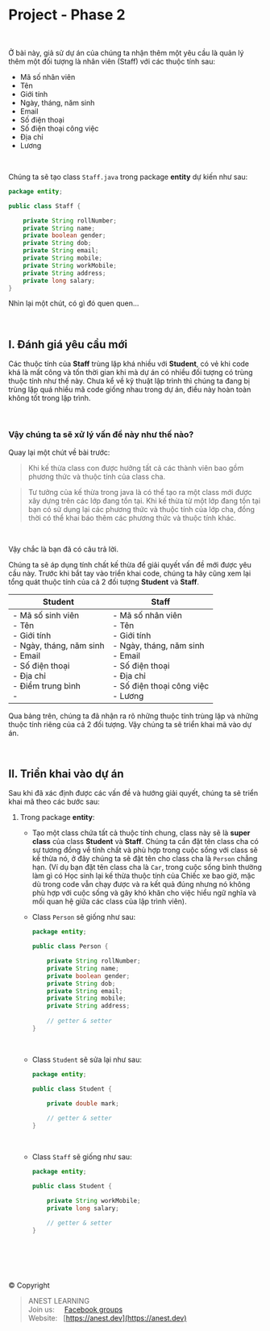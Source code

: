 # Project - Phase 2

<br />

Ở bài này, giả sử dự án của chúng ta nhận thêm một yêu cầu là quản lý thêm một đối tượng là nhân viên (Staff) với các thuộc tính sau:

- Mã số nhân viên
- Tên
- Giới tính
- Ngày, tháng, năm sinh
- Email
- Số điện thoại
- Số điện thoại công việc
- Địa chỉ
- Lương

<br />

Chúng ta sẽ tạo class `Staff.java` trong package **entity** dự kiến như sau:

```java
package entity;

public class Staff {

    private String rollNumber;
    private String name;
    private boolean gender;
    private String dob;
    private String email;
    private String mobile;
    private String workMobile;
    private String address;
    private long salary;
}
```

Nhìn lại một chút, có gì đó quen quen...

<br />

## I. Đánh giá yêu cầu mới

Các thuộc tính của **Staff** trùng lặp khá nhiều với **Student**, có vẻ khi code khá là mất công và tốn thời gian khi mà dự án có nhiều đối tượng có trùng thuộc tính như thế này. Chưa kể về kỹ thuật lập trình thì chúng ta đang bị trùng lặp quá nhiều mã code giống nhau trong dự án, điều này hoàn toàn không tốt trong lập trình.

<br />

### Vậy chúng ta sẽ xử lý vấn đề này như thế nào?

Quay lại một chút về bài trước:

> Khi kế thừa class con được hưởng tất cả các thành viên bao gồm phương thức và thuộc tính của class cha.

> Tư tưởng của kế thừa trong java là có thể tạo ra một class mới được xây dựng trên các lớp đang tồn tại. Khi kế thừa từ một lớp đang tồn tại bạn có sử dụng lại các phương thức và thuộc tính của lớp cha, đồng thời có thể khai báo thêm các phương thức và thuộc tính khác.

<br />

Vậy chắc là bạn đã có câu trả lời. 

Chúng ta sẽ áp dụng tính chất kế thừa để giải quyết vấn đề mới được yêu cầu này. Trước khi bắt tay vào triển khai code, chúng ta hãy cũng xem lại tổng quát thuộc tính của cả 2 đối tượng **Student** và **Staff**.

| Student | Staff |
|---------|-------|
| - Mã số sinh viên <br />  - Tên <br />  - Giới tính <br />  - Ngày, tháng, năm sinh <br />  - Email <br />  - Số điện thoại <br />  - Địa chỉ <br />  - Điểm trung bình <br />  - | - Mã số nhân viên <br />  - Tên <br />  - Giới tính <br />  - Ngày, tháng, năm sinh <br />  - Email <br />  - Số điện thoại <br />  - Địa chỉ <br />  - Số điện thoại công việc <br />  - Lương |

Qua bảng trên, chúng ta đã nhận ra rõ những thuộc tính trùng lặp và những thuộc tính riêng của cả 2 đối tượng. Vậy chúng ta sẽ triển khai mã vào dự án.

<br />

## II. Triển khai vào dự án

Sau khi đã xác định được các vấn đề và hướng giải quyết, chúng ta sẽ triển khai mã theo các bước sau:

1. Trong package **entity**:
    - Tạo một class chứa tất cả thuộc tính chung, class này sẽ là **super class** của class **Student** và **Staff**. Chúng ta cần đặt tên class cha có sự tương đồng về tính chất và phù hợp trong cuộc sống với class sẽ kế thừa nó, ở đây chúng ta sẽ đặt tên cho class cha là `Person` chẳng hạn. (Ví dụ bạn đặt tên class cha là `Car`, trong cuộc sống bình thường làm gì có Học sinh lại kế thừa thuộc tính của Chiếc xe bao giờ, mặc dù trong code vẫn chạy được và ra kết quả đúng nhưng nó không phù hợp với cuộc sống và gây khó khăn cho việc hiểu ngữ nghĩa và mối quan hệ giữa các class của lập trình viên).
    - Class `Person` sẽ giống như sau:

        ```java
        package entity;

        public class Person {

            private String rollNumber;
            private String name;
            private boolean gender;
            private String dob;
            private String email;
            private String mobile;
            private String address;
            
            // getter & setter
        }
        ```

        <br />
    
    - Class `Student` sẽ sửa lại như sau:

        ```java
        package entity;

        public class Student {

            private double mark;
            
            // getter & setter
        }
        ```

        <br />
        
    - Class `Staff` sẽ giống như sau:

        ```java
        package entity;

        public class Student {

            private String workMobile;
            private long salary;
            
            // getter & setter
        }
        ```

        <br />

<br />

##  

© Copyright
> ANEST LEARNING  
> Join us: &nbsp;&nbsp;&nbsp; [Facebook groups](https://www.facebook.com/groups/anest.learning/)  
> Website: &nbsp; [https://anest.dev](https://anest.dev)  

